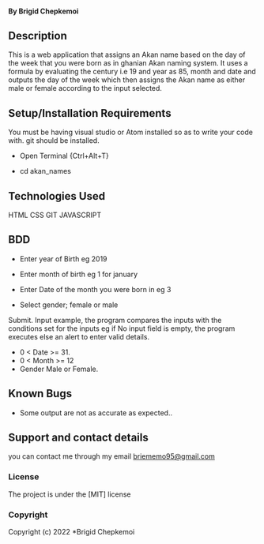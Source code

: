 #### By Brigid Chepkemoi
## Description
This is a web application that assigns an Akan name based on the day of the week that you were born as in ghanian Akan naming system. It uses a formula by evaluating the century i.e 19 and year as 85, month and date and outputs the day of the week which then assigns the Akan name as either male or female according to the input selected.
## Setup/Installation Requirements
You must be having visual studio or Atom installed so as to write your code with.
git should be installed.
* Open Terminal {Ctrl+Alt+T}

* cd akan_names
## Technologies Used
HTML
CSS
GIT
JAVASCRIPT
## BDD
* Enter year of Birth eg  2019

* Enter month of birth eg 1 for january 

* Enter Date of the month you were born in eg 3
  
* Select gender; female or male 
   
Submit.
Input example, the program compares the inputs with the conditions set for the inputs eg if No input field is empty, the program executes else an alert to enter valid details.
* 0 < Date >= 31.
* 0 < Month >= 12
* Gender Male or Female.


## Known Bugs
* Some output are not as accurate as expected..

## Support and contact details
you can contact me through my email 
briememo95@gmail.com
### License
The project is under the [MIT] license
### Copyright
Copyright (c) 2022 *Brigid Chepkemoi

